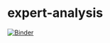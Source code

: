 # expert-analysis

[![Binder](https://mybinder.org/badge_logo.svg)](https://mybinder.org/v2/gh/softvis-research/expert-analysis/main?filepath=setup-test.ipynb)
